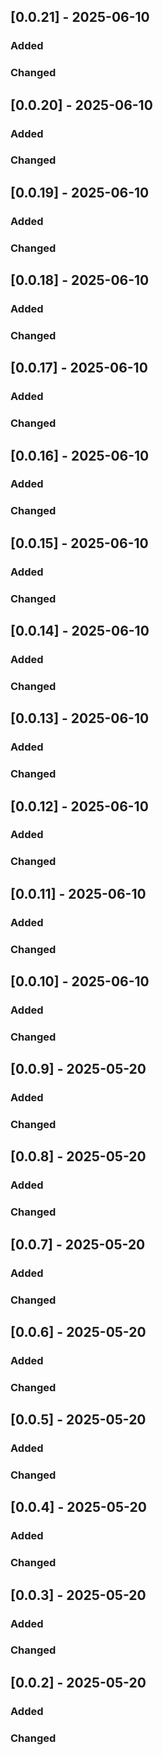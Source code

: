 ## [0.0.21] - 2025-06-10

### Added

### Changed

## [0.0.20] - 2025-06-10

### Added

### Changed

## [0.0.19] - 2025-06-10

### Added

### Changed

## [0.0.18] - 2025-06-10

### Added

### Changed

## [0.0.17] - 2025-06-10

### Added

### Changed

## [0.0.16] - 2025-06-10

### Added

### Changed

## [0.0.15] - 2025-06-10

### Added

### Changed

## [0.0.14] - 2025-06-10

### Added

### Changed

## [0.0.13] - 2025-06-10

### Added

### Changed

## [0.0.12] - 2025-06-10

### Added

### Changed

## [0.0.11] - 2025-06-10

### Added

### Changed

## [0.0.10] - 2025-06-10

### Added

### Changed

## [0.0.9] - 2025-05-20

### Added

### Changed

## [0.0.8] - 2025-05-20

### Added

### Changed

## [0.0.7] - 2025-05-20

### Added

### Changed

## [0.0.6] - 2025-05-20

### Added

### Changed

## [0.0.5] - 2025-05-20

### Added

### Changed

## [0.0.4] - 2025-05-20

### Added

### Changed

## [0.0.3] - 2025-05-20

### Added

### Changed

## [0.0.2] - 2025-05-20

### Added

### Changed

